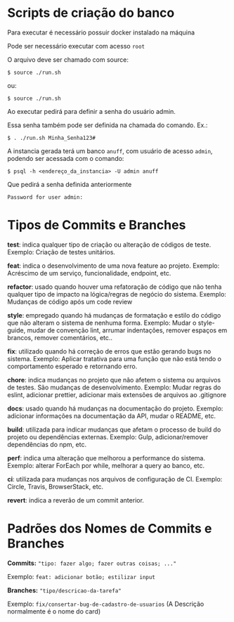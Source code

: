 # Scripts de criação do banco

Para executar é necessário possuir docker instalado na máquina

Pode ser necessário executar com acesso `root`

O arquivo deve ser chamado com source:

    $ source ./run.sh

ou:

    $ source ./run.sh

Ao executar pedirá para definir a senha do usuário admin.

Essa senha também pode ser definida na chamada do comando. Ex.:

    $ . ./run.sh Minha_Senha123#

A instancia gerada terá um banco `anuff`, com usuário de acesso `admin`, podendo ser acessada com o comando:

    $ psql -h <endereço_da_instancia> -U admin anuff

Que pedirá a senha definida anteriormente

    Password for user admin:

# Tipos de Commits e Branches

**test**: indica qualquer tipo de criação ou alteração de códigos de teste. Exemplo: Criação de testes unitários.

**feat**: indica o desenvolvimento de uma nova feature ao projeto. Exemplo: Acréscimo de um serviço, funcionalidade, endpoint, etc.

**refactor**: usado quando houver uma refatoração de código que não tenha qualquer tipo de impacto na lógica/regras de negócio do sistema. 
Exemplo: Mudanças de código após um code review

**style**: empregado quando há mudanças de formatação e estilo do código que não alteram o sistema de nenhuma forma.
Exemplo: Mudar o style-guide, mudar de convenção lint, arrumar indentações, remover espaços em brancos, remover comentários, etc..

**fix**: utilizado quando há correção de erros que estão gerando bugs no sistema.
Exemplo: Aplicar tratativa para uma função que não está tendo o comportamento esperado e retornando erro.

**chore**: indica mudanças no projeto que não afetem o sistema ou arquivos de testes. São mudanças de desenvolvimento.
Exemplo: Mudar regras do eslint, adicionar prettier, adicionar mais extensões de arquivos ao .gitignore

**docs**: usado quando há mudanças na documentação do projeto.
Exemplo: adicionar informações na documentação da API, mudar o README, etc.

**build**: utilizada para indicar mudanças que afetam o processo de build do projeto ou dependências externas.
Exemplo: Gulp, adicionar/remover dependências do npm, etc.

**perf**: indica uma alteração que melhorou a performance do sistema.
Exemplo: alterar ForEach por while, melhorar a query ao banco, etc.

**ci**: utilizada para mudanças nos arquivos de configuração de CI.
Exemplo: Circle, Travis, BrowserStack, etc.

**revert**: indica a reverão de um commit anterior.

# Padrões dos Nomes de Commits e Branches

**Commits:** `"tipo: fazer algo; fazer outras coisas; ..."`

Exemplo: `feat: adicionar botão; estilizar input`

**Branches:** `"tipo/descricao-da-tarefa"`

Exemplo: `fix/consertar-bug-de-cadastro-de-usuarios` (A Descrição normalmente é o nome do card)
